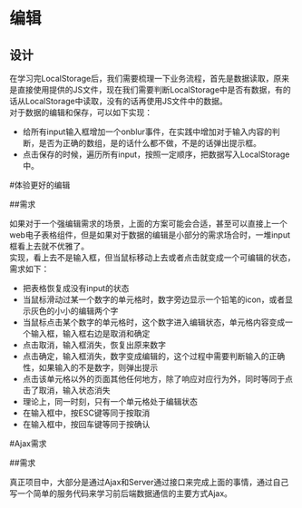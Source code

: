 # 编辑

## 设计

在学习完LocalStorage后，我们需要梳理一下业务流程，首先是数据读取，原来是直接使用提供的JS文件，现在我们需要判断LocalStorage中是否有数据，有的话从LocalStorage中读取，没有的话再使用JS文件中的数据。<br>
对于数据的编辑和保存，可以如下实现：
- 给所有input输入框增加一个onblur事件，在实践中增加对于输入内容的判断，是否为正确的数组，是的话什么都不做，不是的话弹出提示框。
- 点击保存的时候，遍历所有input，按照一定顺序，把数据写入LocalStorage中。

#体验更好的编辑

##需求

如果对于一个强编辑需求的场景，上面的方案可能会合适，甚至可以直接上一个web电子表格组件，但是如果对于数据的编辑是小部分的需求场合时，一堆input框看上去就不优雅了。<br>
实现，看上去不是输入框，但当鼠标移动上去或者点击就变成一个可编辑的状态，需求如下：
- 把表格恢复成没有input的状态
- 当鼠标滑动过某一个数字的单元格时，数字旁边显示一个铅笔的icon，或者显示灰色的小小的编辑两个字
- 当鼠标点击某个数字的单元格时，这个数字进入编辑状态，单元格内容变成一个输入框，输入框右边是取消和确定
- 点击取消，输入框消失，恢复出原来数字
- 点击确定，输入框消失，数字变成编辑的，这个过程中需要判断输入的正确性，如果输入的不是数字，则弹出提示
- 点击该单元格以外的页面其他任何地方，除了响应对应行为外，同时等同于点击了取消，输入状态消失
- 理论上，同一时刻，只有一个单元格处于编辑状态
- 在输入框中，按ESC键等同于按取消
- 在输入框中，按回车键等同于按确认

#Ajax需求

##需求

真正项目中，大部分是通过Ajax和Server通过接口来完成上面的事情，通过自己写一个简单的服务代码来学习前后端数据通信的主要方式Ajax。